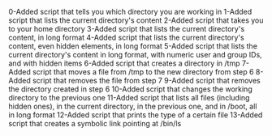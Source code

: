 0-Added script that tells you which directory you are working in
1-Added script that lists the current directory's content
2-Added script that takes you to your home directory
3-Added script that lists the current directory's content, in long format
4-Added script that lists the current directory's content, even hidden elements, in long format
5-Added script that lists the current directory's content in long format, with numeric user and group IDs, and with hidden items
6-Added script that creates a directory in /tmp
7-Added script that moves a file from /tmp to the new directory from step 6
8-Added script that removes the file from step 7
9-Added script that removes the directory created in step 6
10-Added script that changes the working directory to the previous one
11-Added script that lists all files (including hidden ones), in the current directory, in the previous one, and in /boot, all in long format
12-Added script that prints the type of a certain file
13-Added script that creates a symbolic link pointing at /bin/ls
